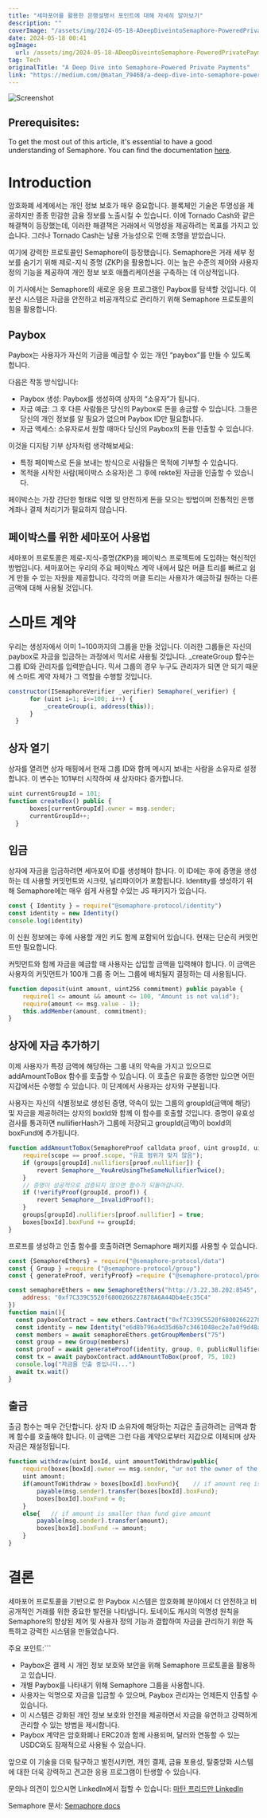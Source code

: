 ```yaml
---
title: "세마포어를 활용한 은행설명서 포인트에 대해 자세히 알아보기"
description: ""
coverImage: "/assets/img/2024-05-18-ADeepDiveintoSemaphore-PoweredPrivatePayments_0.png"
date: 2024-05-18 00:41
ogImage: 
  url: /assets/img/2024-05-18-ADeepDiveintoSemaphore-PoweredPrivatePayments_0.png
tag: Tech
originalTitle: "A Deep Dive into Semaphore-Powered Private Payments"
link: "https://medium.com/@matan_79468/a-deep-dive-into-semaphore-powered-private-payments-3cc1393de862"
---
```



![Screenshot](/assets/img/2024-05-18-ADeepDiveintoSemaphore-PoweredPrivatePayments_0.png)

## Prerequisites:

To get the most out of this article, it's essential to have a good understanding of Semaphore. You can find the documentation [here](https://docs.semaphore.pse.dev/).

# Introduction 

<div class="content-ad"></div>

암호화폐 세계에서는 개인 정보 보호가 매우 중요합니다. 블록체인 기술은 투명성을 제공하지만 종종 민감한 금융 정보를 노출시킬 수 있습니다. 이에 Tornado Cash와 같은 해결책이 등장했는데, 이러한 해결책은 거래에서 익명성을 제공하려는 목표를 가지고 있습니다. 그러나 Tornado Cash는 남용 가능성으로 인해 조명을 받았습니다.

여기에 강력한 프로토콜인 Semaphore이 등장했습니다. Semaphore은 거래 세부 정보를 숨기기 위해 제로-지식 증명 (ZKP)을 활용합니다. 이는 높은 수준의 제어와 사용자 정의 기능을 제공하여 개인 정보 보호 애플리케이션을 구축하는 데 이상적입니다.

이 기사에서는 Semaphore의 새로운 응용 프로그램인 Paybox를 탐색할 것입니다. 이 분산 시스템은 자금을 안전하고 비공개적으로 관리하기 위해 Semaphore 프로토콜의 힘을 활용합니다.

## Paybox

<div class="content-ad"></div>

Paybox는 사용자가 자신의 기금을 예금할 수 있는 개인 “paybox”를 만들 수 있도록 합니다.

다음은 작동 방식입니다:

- Paybox 생성: Paybox를 생성하여 상자의 “소유자”가 됩니다.
- 자금 예금: 그 후 다른 사람들은 당신의 Paybox로 돈을 송금할 수 있습니다. 그들은 당신의 개인 정보를 알 필요가 없으며 Paybox ID만 필요합니다.
- 자금 액세스: 소유자로서 원할 때마다 당신의 Paybox의 돈을 인출할 수 있습니다.

이것을 디지턈 기부 상자처럼 생각해보세요:

<div class="content-ad"></div>

- 특정 페이박스로 돈을 보내는 방식으로 사람들은 목적에 기부할 수 있습니다.
- 목적을 시작한 사람(페이박스 소유자)은 그 후에 rekte된 자금을 인출할 수 있습니다.

페이박스는 가장 간단한 형태로 익명 및 안전하게 돈을 모으는 방법이며 전통적인 은행 계좌나 결제 처리기가 필요하지 않습니다.

## 페이박스를 위한 세마포어 사용법

세마포어 프로토콜은 제로-지식-증명(ZKP)을 페이박스 프로젝트에 도입하는 혁신적인 방법입니다. 세마포어는 우리의 주요 페이박스 계약 내에서 많은 머클 트리를 빠르고 쉽게 만들 수 있는 자원을 제공합니다. 각각의 머클 트리는 사용자가 예금하길 원하는 다른 금액에 대해 사용될 것입니다.

<div class="content-ad"></div>

# 스마트 계약

우리는 생성자에서 이미 1~100까지의 그룹을 만들 것입니다. 이러한 그룹들은 자신의 paybox로 자금을 입금하는 과정에서 믹서로 사용될 것입니다. _createGroup 함수는 그룹 ID와 관리자를 입력받습니다. 믹서 그룹의 경우 누구도 관리자가 되면 안 되기 때문에 스마트 계약 자체가 그 역할을 수행할 것입니다.

```js
constructor(ISemaphoreVerifier _verifier) Semaphore(_verifier) {
      for (uint i=1; i<=100; i++) {
          _createGroup(i, address(this));
      }
  }
```

## 상자 열기

<div class="content-ad"></div>

상자를 열려면 상자 매핑에서 현재 그룹 ID와 함께 메시지 보내는 사람을 소유자로 설정합니다. 이 변수는 101부터 시작하여 새 상자마다 증가합니다.

```js
uint currentGroupId = 101;    
function createBox() public {
      boxes[currentGroupId].owner = msg.sender;
      currentGroupId++;
  }
```

## 입금

상자에 자금을 입금하려면 세마포어 ID를 생성해야 합니다. 이 ID에는 후에 증명을 생성하는 데 사용할 커밋먼트와 시크릿, 널리파이어가 포함됩니다. Identity를 생성하기 위해 Semaphore에는 매우 쉽게 사용할 수있는 JS 패키지가 있습니다.

<div class="content-ad"></div>

```javascript
const { Identity } = require("@semaphore-protocol/identity")
const identity = new Identity()
console.log(identity)
```

이 신원 정보에는 후에 사용할 개인 키도 함께 포함되어 있습니다. 현재는 단순히 커밋먼트만 필요합니다.

커밋먼트와 함께 자금을 예금할 때 사용자는 삽입할 금액을 입력해야 합니다. 이 금액은 사용자의 커밋먼트가 100개 그룹 중 어느 그룹에 배치될지 결정하는 데 사용됩니다.

```javascript
function deposit(uint amount, uint256 commitment) public payable {
    require(1 <= amount && amount <= 100, "Amount is not valid");
    require(amount <= msg.value - 1);
    this.addMember(amount, commitment);
}
```

<div class="content-ad"></div>

## 상자에 자금 추가하기

이제 사용자가 특정 금액에 해당하는 그룹 내의 약속을 가지고 있으므로 addAmountToBox 함수를 호출할 수 있습니다. 이 호출은 유효한 증명만 있으면 어떤 지갑에서든 수행할 수 있습니다. 이 단계에서 사용자는 상자와 구분됩니다.

사용자는 자신의 식별정보로 생성된 증명, 약속이 있는 그룹의 groupId(금액에 해당) 및 자금을 제공하려는 상자의 boxId와 함께 이 함수를 호출할 것입니다. 증명이 유효성 검사를 통과하면 nullifierHash가 그룹에 저장되고 groupId(금액)이 boxId의 boxFund에 추가됩니다.

```js
function addAmountToBox(SemaphoreProof calldata proof, uint groupId, uint boxId)public {
    require(scope == proof.scope, "유효 범위가 맞지 않음");
    if (groups[groupId].nullifiers[proof.nullifier]) {
        revert Semaphore__YouAreUsingTheSameNullifierTwice();
    }
    // 증명이 성공적으로 검증되지 않으면 함수가 되돌아갑니다.
    if (!verifyProof(groupId, proof)) {
        revert Semaphore__InvalidProof();
    }
    groups[groupId].nullifiers[proof.nullifier] = true;
    boxes[boxId].boxFund += groupId;
}
```

<div class="content-ad"></div>

프로프를 생성하고 인출 함수를 호출하려면 Semaphore 패키지를 사용할 수 있습니다.

```js
const {SemaphoreEthers} = require("@semaphore-protocol/data")
const { Group } =require ("@semaphore-protocol/group")
const { generateProof, verifyProof} =require ("@semaphore-protocol/proof")

const semaphoreEthers = new SemaphoreEthers("http://3.22.38.202:8545", {
    address: "0xf7C339C5520f6800266227878A6A44Db4eEc35C4"
})
function main(){
  const payboxContract = new ethers.Contract("0xf7C339C5520f6800266227878A6A44Db4eEc35C4", payboxTCAbi, wallet)
  const identity = new Identity("e6d8b796a4d35d6b7c3461048ec2e7a0f9d48a61d9d19063f95bcbf384d21330")
  const members = await semaphoreEthers.getGroupMembers("75")
  const group = new Group(members)
  const proof = await generateProof(identity, group, 0, publicNullifier)
  const tx = await payboxContract.addAmountToBox(proof, 75, 102)
  console.log("자금을 인출 중입니다...")
  await tx.wait()
}
```

## 출금

출금 함수는 매우 간단합니다. 상자 ID 소유자에 해당하는 지갑은 출금하려는 금액과 함께 함수를 호출해야 합니다. 이 금액은 그런 다음 계약으로부터 지갑으로 이체되며 상자 자금은 재설정됩니다.

<div class="content-ad"></div>

```js
function withdraw(uint boxId, uint amountToWithdraw)public{
    require(boxes[boxId].owner == msg.sender, "ur not the owner of the box");
    uint amount;
    if(amountToWithdraw > boxes[boxId].boxFund){    // if amount req is bigger than fund give everything in box
        payable(msg.sender).transfer(boxes[boxId].boxFund);
        boxes[boxId].boxFund = 0;
    }
    else{   // if amount is smaller than fund give amount
        payable(msg.sender).transfer(amount);
        boxes[boxId].boxFund -= amount;
    }
}
```

# 결론

세마포어 프로토콜을 기반으로 한 Paybox 시스템은 암호화폐 분야에서 더 안전하고 비공개적인 거래를 위한 중요한 발전을 나타냅니다. 토네이도 캐시의 익명성 원칙을 Semaphore의 향상된 제어 및 사용자 정의 기능과 결합하여 자금을 관리하기 위한 독특하고 강력한 시스템을 만들었습니다.

주요 포인트:```

<div class="content-ad"></div>

- Paybox은 결제 시 개인 정보 보호와 보안을 위해 Semaphore 프로토콜을 활용하고 있습니다.
- 개별 Paybox를 나타내기 위해 Semaphore 그룹을 사용합니다.
- 사용자는 익명으로 자금을 입금할 수 있으며, Paybox 관리자는 언제든지 인출할 수 있습니다.
- 이 시스템은 강화된 개인 정보 보호와 안전을 제공하면서 자금을 유연하고 강력하게 관리할 수 있는 방법을 제시합니다.
- Paybox 계약은 암호화폐나 ERC20과 함께 사용되며, 달러와 연동할 수 있는 USDC와도 잠재적으로 사용될 수 있습니다.

앞으로 이 기술을 더욱 탐구하고 발전시키면, 개인 결제, 금융 포용성, 탈중앙화 시스템에 대한 더욱 강력하고 견고한 응용 프로그램이 탄생할 수 있습니다.

문의나 의견이 있으시면 LinkedIn에서 접할 수 있습니다: [마탄 프리드만 LinkedIn](https://www.linkedin.com/in/matan-friedman-898358249/)

Semaphore 문서: [Semaphore docs](https://github.com/semaphore-protocol/semaphore)